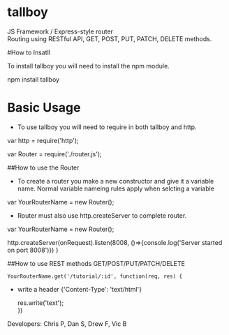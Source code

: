 # tallboy
JS Framework / Express-style router  
Routing using RESTful API, GET, POST, PUT, PATCH, DELETE methods.  

#How to Insatll

To install tallboy you will need to install the npm module.

npm install tallboy


# Basic Usage  

- To use tallboy you will need to require in both tallboy and http.

var http = require('http');

var Router = require('./router.js');  

##How to use the Router

- To create a router you make a new constructor and give it a variable name. Normal variable nameing rules apply when selcting a variable

var YourRouterName = new Router();  

- Router must also use http.createServer to complete router.

var YourRouterName = new Router();

http.createServer(onRequest).listen(8008, ()=>{console.log('Server started on port 8008')})
}

##How to use REST methods GET/POST/PUT/PATCH/DELETE

    YourRouterName.get('/tutorial/:id', function(req, res) {

  - write a header {'Content-Type': 'text/html'}  

    res.write('text');  
    })  


Developers:
Chris P, Dan S, Drew F, Vic B
